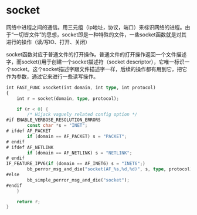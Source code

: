 # socket

网络中进程之间的通信。用三元组（ip地址，协议，端口）来标识网络的进程。由于“一切皆文件”的思想，socket即是一种特殊的文件，一些socket函数就是对其进行的操作（读/写IO、打开、关闭）

socket函数对应于普通文件的打开操作。普通文件的打开操作返回一个文件描述字，而socket()用于创建一个socket描述符（socket descriptor），它唯一标识一个socket。这个socket描述字跟文件描述字一样，后续的操作都有用到它，把它作为参数，通过它来进行一些读写操作。

```rust
int FAST_FUNC xsocket(int domain, int type, int protocol)
{
	int r = socket(domain, type, protocol);

	if (r < 0) {
		/* Hijack vaguely related config option */
#if ENABLE_VERBOSE_RESOLUTION_ERRORS
		const char *s = "INET";
# ifdef AF_PACKET
		if (domain == AF_PACKET) s = "PACKET";
# endif
# ifdef AF_NETLINK
		if (domain == AF_NETLINK) s = "NETLINK";
# endif
IF_FEATURE_IPV6(if (domain == AF_INET6) s = "INET6";)
		bb_perror_msg_and_die("socket(AF_%s,%d,%d)", s, type, protocol);
#else
		bb_simple_perror_msg_and_die("socket");
#endif
	}

	return r;
}
```

